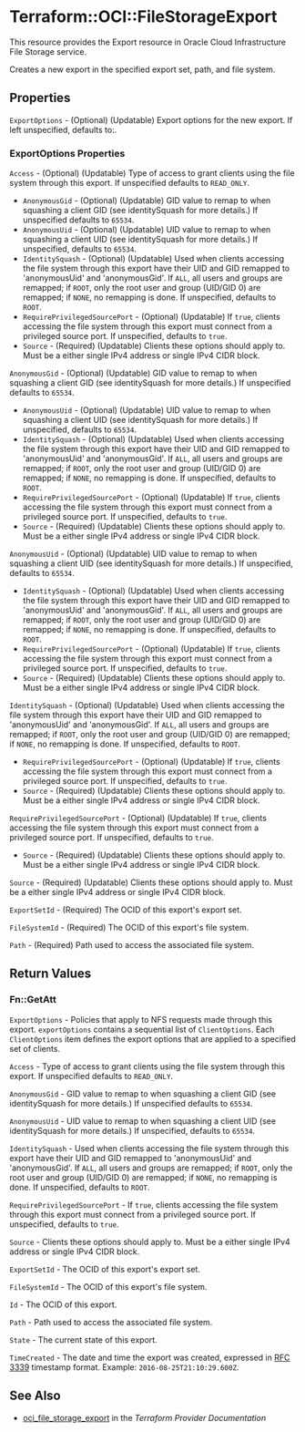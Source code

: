 # Terraform::OCI::FileStorageExport

This resource provides the Export resource in Oracle Cloud Infrastructure File Storage service.

Creates a new export in the specified export set, path, and
file system.

## Properties

`ExportOptions` - (Optional) (Updatable) Export options for the new export. If left unspecified, defaults to:.

### ExportOptions Properties

`Access` - (Optional) (Updatable) Type of access to grant clients using the file system through this export. If unspecified defaults to `READ_ONLY`.
* `AnonymousGid` - (Optional) (Updatable) GID value to remap to when squashing a client GID (see identitySquash for more details.) If unspecified defaults to `65534`.
* `AnonymousUid` - (Optional) (Updatable) UID value to remap to when squashing a client UID (see identitySquash for more details.) If unspecified, defaults to `65534`.
* `IdentitySquash` - (Optional) (Updatable) Used when clients accessing the file system through this export have their UID and GID remapped to 'anonymousUid' and 'anonymousGid'. If `ALL`, all users and groups are remapped; if `ROOT`, only the root user and group (UID/GID 0) are remapped; if `NONE`, no remapping is done. If unspecified, defaults to `ROOT`.
* `RequirePrivilegedSourcePort` - (Optional) (Updatable) If `true`, clients accessing the file system through this export must connect from a privileged source port. If unspecified, defaults to `true`.
* `Source` - (Required) (Updatable) Clients these options should apply to. Must be a either single IPv4 address or single IPv4 CIDR block.

`AnonymousGid` - (Optional) (Updatable) GID value to remap to when squashing a client GID (see identitySquash for more details.) If unspecified defaults to `65534`.
* `AnonymousUid` - (Optional) (Updatable) UID value to remap to when squashing a client UID (see identitySquash for more details.) If unspecified, defaults to `65534`.
* `IdentitySquash` - (Optional) (Updatable) Used when clients accessing the file system through this export have their UID and GID remapped to 'anonymousUid' and 'anonymousGid'. If `ALL`, all users and groups are remapped; if `ROOT`, only the root user and group (UID/GID 0) are remapped; if `NONE`, no remapping is done. If unspecified, defaults to `ROOT`.
* `RequirePrivilegedSourcePort` - (Optional) (Updatable) If `true`, clients accessing the file system through this export must connect from a privileged source port. If unspecified, defaults to `true`.
* `Source` - (Required) (Updatable) Clients these options should apply to. Must be a either single IPv4 address or single IPv4 CIDR block.

`AnonymousUid` - (Optional) (Updatable) UID value to remap to when squashing a client UID (see identitySquash for more details.) If unspecified, defaults to `65534`.
* `IdentitySquash` - (Optional) (Updatable) Used when clients accessing the file system through this export have their UID and GID remapped to 'anonymousUid' and 'anonymousGid'. If `ALL`, all users and groups are remapped; if `ROOT`, only the root user and group (UID/GID 0) are remapped; if `NONE`, no remapping is done. If unspecified, defaults to `ROOT`.
* `RequirePrivilegedSourcePort` - (Optional) (Updatable) If `true`, clients accessing the file system through this export must connect from a privileged source port. If unspecified, defaults to `true`.
* `Source` - (Required) (Updatable) Clients these options should apply to. Must be a either single IPv4 address or single IPv4 CIDR block.

`IdentitySquash` - (Optional) (Updatable) Used when clients accessing the file system through this export have their UID and GID remapped to 'anonymousUid' and 'anonymousGid'. If `ALL`, all users and groups are remapped; if `ROOT`, only the root user and group (UID/GID 0) are remapped; if `NONE`, no remapping is done. If unspecified, defaults to `ROOT`.
* `RequirePrivilegedSourcePort` - (Optional) (Updatable) If `true`, clients accessing the file system through this export must connect from a privileged source port. If unspecified, defaults to `true`.
* `Source` - (Required) (Updatable) Clients these options should apply to. Must be a either single IPv4 address or single IPv4 CIDR block.

`RequirePrivilegedSourcePort` - (Optional) (Updatable) If `true`, clients accessing the file system through this export must connect from a privileged source port. If unspecified, defaults to `true`.
* `Source` - (Required) (Updatable) Clients these options should apply to. Must be a either single IPv4 address or single IPv4 CIDR block.

`Source` - (Required) (Updatable) Clients these options should apply to. Must be a either single IPv4 address or single IPv4 CIDR block.

`ExportSetId` - (Required) The OCID of this export's export set.

`FileSystemId` - (Required) The OCID of this export's file system.

`Path` - (Required) Path used to access the associated file system.


## Return Values

### Fn::GetAtt

`ExportOptions` - Policies that apply to NFS requests made through this export. `exportOptions` contains a sequential list of `ClientOptions`. Each `ClientOptions` item defines the export options that are applied to a specified set of clients.

`Access` - Type of access to grant clients using the file system through this export. If unspecified defaults to `READ_ONLY`.

`AnonymousGid` - GID value to remap to when squashing a client GID (see identitySquash for more details.) If unspecified defaults to `65534`.

`AnonymousUid` - UID value to remap to when squashing a client UID (see identitySquash for more details.) If unspecified, defaults to `65534`.

`IdentitySquash` - Used when clients accessing the file system through this export have their UID and GID remapped to 'anonymousUid' and 'anonymousGid'. If `ALL`, all users and groups are remapped; if `ROOT`, only the root user and group (UID/GID 0) are remapped; if `NONE`, no remapping is done. If unspecified, defaults to `ROOT`.

`RequirePrivilegedSourcePort` - If `true`, clients accessing the file system through this export must connect from a privileged source port. If unspecified, defaults to `true`.

`Source` - Clients these options should apply to. Must be a either single IPv4 address or single IPv4 CIDR block.

`ExportSetId` - The OCID of this export's export set.

`FileSystemId` - The OCID of this export's file system.

`Id` - The OCID of this export.

`Path` - Path used to access the associated file system.

`State` - The current state of this export.

`TimeCreated` - The date and time the export was created, expressed in [RFC 3339](https://tools.ietf.org/rfc/rfc3339) timestamp format.  Example: `2016-08-25T21:10:29.600Z`.

## See Also

* [oci_file_storage_export](https://www.terraform.io/docs/providers/oci/r/file_storage_export.html) in the _Terraform Provider Documentation_